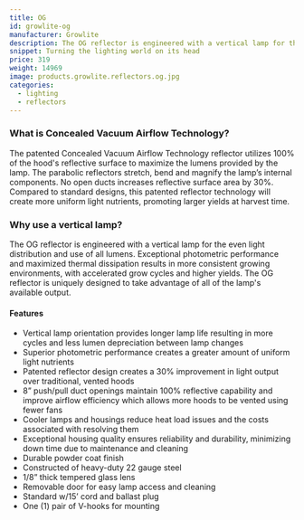 ```yaml
---
title: OG
id: growlite-og
manufacturer: Growlite
description: The OG reflector is engineered with a vertical lamp for the even light distribution and use of all lumens.
snippet: Turning the lighting world on its head
price: 319
weight: 14969
image: products.growlite.reflectors.og.jpg
categories:
  - lighting
  - reflectors
---
```


### What is Concealed Vacuum Airflow Technology?

The patented Concealed Vacuum Airflow Technology reflector utilizes 100% of the hood's reflective surface to maximize the lumens provided by the lamp. The parabolic reflectors stretch, bend and magnify the lamp’s internal components. No open ducts increases reflective surface area by 30%. Compared to standard designs, this patented reflector technology will create more uniform light nutrients, promoting larger yields at harvest time.

### Why use a vertical lamp?

The OG reflector is engineered with a vertical lamp for the even light distribution and use of all lumens. Exceptional photometric performance and maximized thermal dissipation results in more consistent growing environments, with accelerated grow cycles and higher yields. The OG reflector is uniquely designed to take advantage of all of the lamp's available output.

#### Features

* Vertical lamp orientation provides longer lamp life resulting in more cycles and less lumen depreciation between lamp changes
* Superior photometric performance creates a greater amount of uniform light nutrients
* Patented reflector design creates a 30% improvement in light output over traditional, vented hoods
* 8” push/pull duct openings maintain 100% reflective capability and improve airflow efficiency which allows more hoods to be vented using fewer fans
* Cooler lamps and housings reduce heat load issues and the costs associated with resolving them
* Exceptional housing quality ensures reliability and durability, minimizing down time due to maintenance and cleaning
* Durable powder coat finish
* Constructed of heavy-duty 22 gauge steel
* 1/8” thick tempered glass lens
* Removable door for easy lamp access and cleaning
* Standard w/15’ cord and ballast plug
* One (1) pair of V-hooks for mounting
